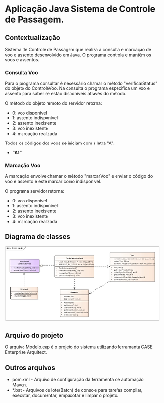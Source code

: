 # Aplicação Java Sistema de Controle de Passagem.

## Contextualização

Sistema de Controle de Passagem que realiza a consulta e marcação de voo e assento desenvolvido em Java.
O programa controla e mantêm os voos e assentos. 

### Consulta Voo

Para o programa consultar é necessário chamar o método "verificarStatus" do objeto do ControleVoo. 
Na consulta o programa especifica um voo e assento para saber se estão disponíveis através do método. 

O método do objeto remoto do servidor retorna:
 - 0: voo disponível
 - 1: assento indisponível
 - 2: assento inexistente
 - 3: voo inexistente
 - 4: marcação realizada

Todos os códigos dos voos se iniciam com a letra "A":
 - **"A1"**

### Marcação Voo

A marcação envolve chamar o método "marcarVoo" e enviar o código do voo e assento e este marcar como indisponível. 

O programa servidor retorna:
 - 0: voo disponível
 - 1: assento indisponível
 - 2: assento inexistente
 - 3: voo inexistente
 - 4: marcação realizada

## Diagrama de classes

![Diagrama de classe](diagramadeclasse.png)

## Arquivo do projeto

O arquivo Modelo.eap é o projeto do sistema utilizando ferramanta CASE Enterprise Arquitect.

## Outros arquivos

- pom.xml - Arquivo de configuração da ferramenta de automação Maven.
- *.bat - Arquivos de lote(Batch) de console para tarefas compilar, executar, documentar, empacotar e limpar o projeto.